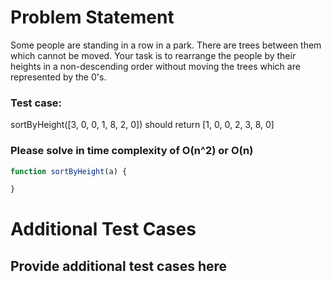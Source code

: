 # Problem Statement

Some people are standing in a row in a park. There are trees between them which cannot be moved. 
Your task is to rearrange the people by their heights in a non-descending order without moving the 
trees which are represented by the 0's.

### Test case:
sortByHeight([3, 0, 0, 1, 8, 2, 0]) should return [1, 0, 0, 2, 3, 8, 0]

### Please solve in time complexity of O(n^2) or O(n)

```js
function sortByHeight(a) {

}
```

# Additional Test Cases

## Provide additional test cases here
